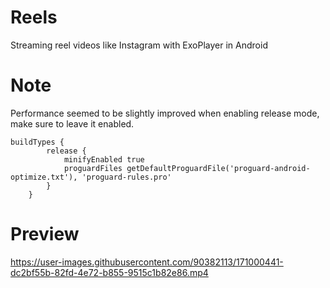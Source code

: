 # Reels
Streaming reel videos like Instagram with ExoPlayer in Android

# Note

Performance seemed to be slightly improved when enabling release mode, make sure to leave it enabled.

```
buildTypes {
        release {
            minifyEnabled true
            proguardFiles getDefaultProguardFile('proguard-android-optimize.txt'), 'proguard-rules.pro'
        }
    }
```

# Preview 
https://user-images.githubusercontent.com/90382113/171000441-dc2bf55b-82fd-4e72-b855-9515c1b82e86.mp4


